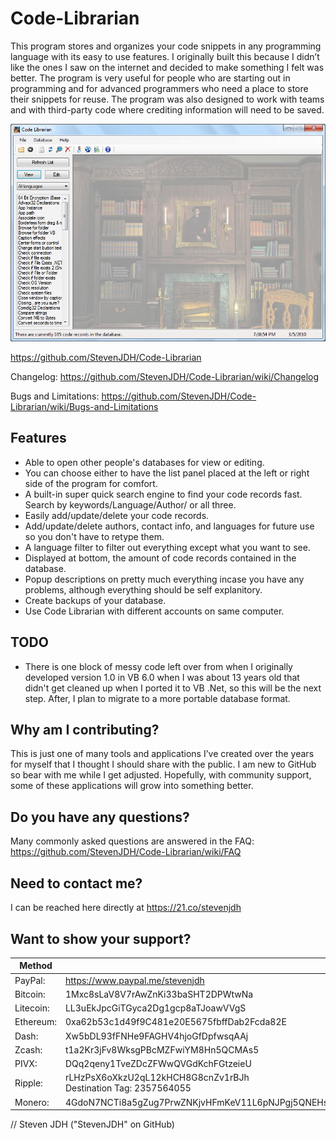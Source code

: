 # Code-Librarian
This program stores and organizes your code snippets in any programming language with its easy to use features. I originally built this because I didn’t like the ones I saw on the internet and decided to make something I felt was better. The program is very useful for people who are starting out in programming and for advanced programmers who need a place to store their snippets for reuse. The program was also designed to work with teams and with third-party code where crediting information will need to be saved.

![alt text](https://github.com/StevenJDH/Code-Librarian/raw/master/codelibraian3-ss.jpg "Screenshot")

https://github.com/StevenJDH/Code-Librarian

Changelog: https://github.com/StevenJDH/Code-Librarian/wiki/Changelog

Bugs and Limitations: https://github.com/StevenJDH/Code-Librarian/wiki/Bugs-and-Limitations

## Features
* Able to open other people's databases for view or editing.
* You can choose either to have the list panel placed at the left or right side of the program for comfort.
* A built-in super quick search engine to find your code records fast. Search by keywords/Language/Author/ or all three.
* Easily add/update/delete your code records.
* Add/update/delete authors, contact info, and languages for future use so you don't have to retype them.
* A language filter to filter out everything except what you want to see.
* Displayed at bottom, the amount of code records contained in the database.
* Popup descriptions on pretty much everything incase you have any problems, although everything should be self explanitory.
* Create backups of your database.
* Use Code Librarian with different accounts on same computer.

## TODO
* There is one block of messy code left over from when I originally developed version 1.0 in VB 6.0 when I was about 13 years old that didn't get cleaned up when I ported it to VB .Net, so this will be the next step. After, I plan to migrate to a more portable database format.

## Why am I contributing?
This is just one of many tools and applications I’ve created over the years for myself that I thought I should share with the public. I am new to GitHub so bear with me while I get adjusted. Hopefully, with community support, some of these applications will grow into something better.

## Do you have any questions?
Many commonly asked questions are answered in the FAQ:
https://github.com/StevenJDH/Code-Librarian/wiki/FAQ

## Need to contact me?
I can be reached here directly at https://21.co/stevenjdh

## Want to show your support?
Method | Address
------------ | -------------
PayPal: | https://www.paypal.me/stevenjdh
Bitcoin: | 1Mxc8sLaV8V7rAwZnKi33baSHT2DPWtwNa
Litecoin: | LL3uEkJpcGiTGyca2Dg1gcp8aTJoawVVgS
Ethereum: | 0xa62b53c1d49f9C481e20E5675fbffDab2Fcda82E
Dash: | Xw5bDL93fFNHe9FAGHV4hjoGfDpfwsqAAj
Zcash: | t1a2Kr3jFv8WksgPBcMZFwiYM8Hn5QCMAs5
PIVX:  | DQq2qeny1TveZDcZFWwQVGdKchFGtzeieU
Ripple: | rLHzPsX6oXkzU2qL12kHCH8G8cnZv1rBJh<br />Destination Tag: 2357564055
Monero: | 4GdoN7NCTi8a5gZug7PrwZNKjvHFmKeV11L6pNJPgj5QNEHsN6eeX3DaAQFwZ1ufD4LYCZKArktt113W7QjWvQ7CWDXrwM8yCGgEdhV3Wt


// Steven JDH ("StevenJDH" on GitHub)

